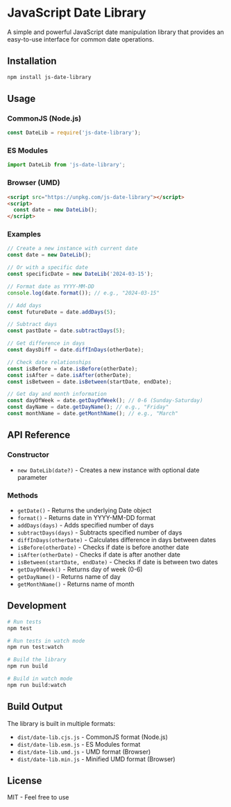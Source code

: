 # JavaScript Date Library

A simple and powerful JavaScript date manipulation library that provides an easy-to-use interface for common date operations.

## Installation

```bash
npm install js-date-library
```

## Usage

### CommonJS (Node.js)
```javascript
const DateLib = require('js-date-library');
```

### ES Modules
```javascript
import DateLib from 'js-date-library';
```

### Browser (UMD)
```html
<script src="https://unpkg.com/js-date-library"></script>
<script>
  const date = new DateLib();
</script>
```

### Examples

```javascript
// Create a new instance with current date
const date = new DateLib();

// Or with a specific date
const specificDate = new DateLib('2024-03-15');

// Format date as YYYY-MM-DD
console.log(date.format()); // e.g., "2024-03-15"

// Add days
const futureDate = date.addDays(5);

// Subtract days
const pastDate = date.subtractDays(5);

// Get difference in days
const daysDiff = date.diffInDays(otherDate);

// Check date relationships
const isBefore = date.isBefore(otherDate);
const isAfter = date.isAfter(otherDate);
const isBetween = date.isBetween(startDate, endDate);

// Get day and month information
const dayOfWeek = date.getDayOfWeek(); // 0-6 (Sunday-Saturday)
const dayName = date.getDayName(); // e.g., "Friday"
const monthName = date.getMonthName(); // e.g., "March"
```

## API Reference

### Constructor
- `new DateLib(date?)` - Creates a new instance with optional date parameter

### Methods
- `getDate()` - Returns the underlying Date object
- `format()` - Returns date in YYYY-MM-DD format
- `addDays(days)` - Adds specified number of days
- `subtractDays(days)` - Subtracts specified number of days
- `diffInDays(otherDate)` - Calculates difference in days between dates
- `isBefore(otherDate)` - Checks if date is before another date
- `isAfter(otherDate)` - Checks if date is after another date
- `isBetween(startDate, endDate)` - Checks if date is between two dates
- `getDayOfWeek()` - Returns day of week (0-6)
- `getDayName()` - Returns name of day
- `getMonthName()` - Returns name of month

## Development

```bash
# Run tests
npm test

# Run tests in watch mode
npm run test:watch

# Build the library
npm run build

# Build in watch mode
npm run build:watch
```

## Build Output

The library is built in multiple formats:
- `dist/date-lib.cjs.js` - CommonJS format (Node.js)
- `dist/date-lib.esm.js` - ES Modules format
- `dist/date-lib.umd.js` - UMD format (Browser)
- `dist/date-lib.min.js` - Minified UMD format (Browser)

## License

MIT - Feel free to use 